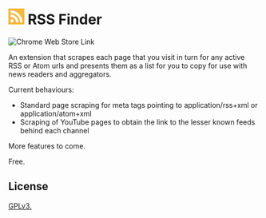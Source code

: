 # ![alt text](img/rss_32.png) RSS Finder

![Chrome Web Store Link](https://chrome.google.com/webstore/detail/rss-finder/ijdgeedipkpmcliidjhbemmlgibfnaff)

An extension that scrapes each page that you visit in turn for any active RSS or Atom urls and presents them as a list for you to copy for use with news readers and aggregators.

Current behaviours:

* Standard page scraping for meta tags pointing to application/rss+xml or application/atom+xml
* Scraping of YouTube pages to obtain the link to the lesser known feeds behind each channel

More features to come.

Free.

## License

[GPLv3.](https://github.com/alshort/RSS-Finder/blob/master/LICENSE)
